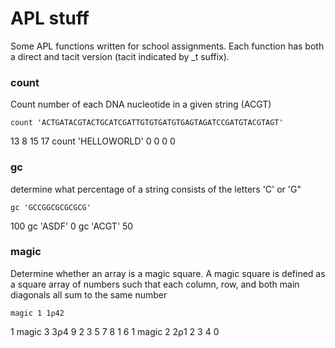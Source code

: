 # APL stuff
Some APL functions written for school assignments. Each function has both a direct and tacit version (tacit indicated by \_t suffix).

### count
Count number of each DNA nucleotide in a given string (ACGT)

    count 'ACTGATACGTACTGCATCGATTGTGTGATGTGAGTAGATCCGATGTACGTAGT'
13 8 15 17
    count 'HELLOWORLD'
0 0 0 0


### gc
determine what percentage of a string consists of the letters 'C' or 'G"

    gc 'GCCGGCGCGCGCG'
100
    gc 'ASDF'
0
    gc 'ACGT'
50


### magic
Determine whether an array is a magic square. A magic square is defined as a square array of numbers such that each column, row, and both main diagonals all sum to the same number

    magic 1 1⍴42
1
    magic 3 3⍴4 9 2 3 5 7 8 1 6
1
    magic 2 2⍴1 2 3 4
0
